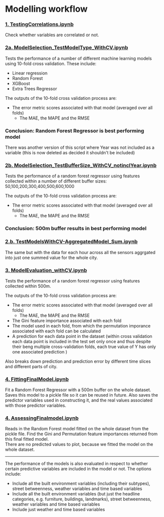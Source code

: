 # Modelling workflow

### <ins> 1. TestingCorrelations.ipynb  </ins>
Check whether variables are correlated or not.

###  <ins> 2a. ModelSelection_TestModelType_WithCV.ipynb  </ins>
Tests the performance of a number of different machine learning models using 10-fold cross validation. These include:
* Linear regression
* Random Forest
* XGBoost
* Extra Trees Regressor

The outputs of the 10-fold cross validation process are:
* The error metric scores associated with that model (averaged over all folds)
    * The MAE, the MAPE and the RMSE
### <b> Conclusion: Random Forest Regressor is best performing model </b>

There was another version of this script where Year was not included as a variable (this is now deleted as decided it shouldn't be included)

###  <ins> 2b. ModelSelection_TestBufferSize_WithCV_notinclYear.ipynb </ins>
Tests the performance of a random forest regressor using features collected within a number of different buffer sizes: 50,100,200,300,400,500,600,1000

The outputs of the 10-fold cross validation process are:
* The error metric scores associated with that model (averaged over all folds)
    * The MAE, the MAPE and the RMSE
### <b> Conclusion: 500m buffer results in best performing model </b>

###  <ins> 2.b. TestModelsWithCV-AggregatedModel_Sum.ipynb  </ins>

The same but with the data for each hour across all the sensors aggrgated into just one summed value for the whole city.

###  <ins> 3. ModelEvaluation_withCV.ipynb  </ins>
Tests the performance of a random forest regressor using features collected within 500m.

The outputs of the 10-fold cross validation process are:
* The error metric scores associated with that model (averaged over all folds)
    * The MAE, the MAPE and the RMSE
* The Gini feature importance associated with each fold
* The model used in each fold, from which the permutation imporance associated with each fold can be calculated
* A prediction for each data point in the dataset (within cross validation each data point is included in the test set only once and thus despite their beng multiple cross-validation folds, each true value of Y has only one associated prediction )

Also breaks down prediction and prediction error by different time slices and different parts of city. 

###  <ins> 4. FittingFinalModel.ipynb </ins>
Fit a Random Forest Regressor with a 500m buffer on the whole dataset. Saves this model to a pickle file so it can be reused in future. Also saves the predictor variables used in constructing it, and the real values associated with those predictor variables.

###  <ins> 4. AssessingFinalmodel.ipynb  </ins>
Reads in the Random Forest model fitted on the whole dataset from the pickle file. 
Find the Gini and Permutation feature importances returned from this final fitted model.  
There are no predicted values to plot, because we fitted the model on the whole dataset.

-----
The performance of the models is also evaluated in respect to whether certain predictive variables are included in the model or not. The options include:
* Include all the built environment variables (including their subtypes), street betweenness, weather variables and time based variables
* Include all the built environment variables (but just the headline categories, e.g. furniture, buildings, landmarks), street betweenness, weather variables and time based variables
* Include just weather and time based variables
